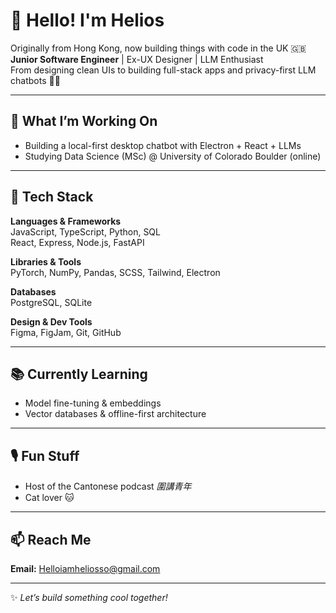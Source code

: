 # 👋 Hello! I'm Helios

Originally from Hong Kong, now building things with code in the UK 🇬🇧  
**Junior Software Engineer** | Ex-UX Designer | LLM Enthusiast  
From designing clean UIs to building full-stack apps and privacy-first LLM chatbots 🧠💬  

---

## 🚀 What I’m Working On

- Building a local-first desktop chatbot with Electron + React + LLMs  
- Studying Data Science (MSc) @ University of Colorado Boulder (online)  

---

## 🧰 Tech Stack

**Languages & Frameworks**  
JavaScript, TypeScript, Python, SQL  
React, Express, Node.js, FastAPI  

**Libraries & Tools**  
PyTorch, NumPy, Pandas, SCSS, Tailwind, Electron  

**Databases**  
PostgreSQL, SQLite  

**Design & Dev Tools**  
Figma, FigJam, Git, GitHub  

---

## 📚 Currently Learning

- Model fine-tuning & embeddings  
- Vector databases & offline-first architecture  

---

## 🎙️ Fun Stuff

- Host of the Cantonese podcast *圍講青年*  
- Cat lover 🐱 

---

## 📫 Reach Me

**Email:** Helloiamheliosso@gmail.com  

---

✨ *Let’s build something cool together!*

